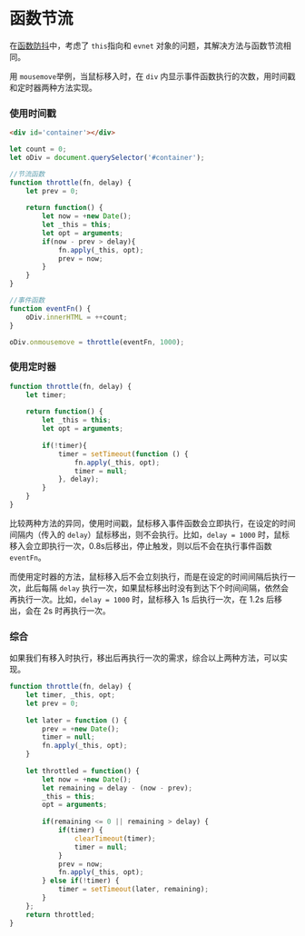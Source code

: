 # 函数节流

在[函数防抖](debounce.md)中，考虑了 `this`指向和 `evnet` 对象的问题，其解决方法与函数节流相同。

用 `mousemove`举例，当鼠标移入时，在 `div` 内显示事件函数执行的次数，用时间戳和定时器两种方法实现。

### 使用时间戳

```html
<div id='container'></div>

```

```js
let count = 0;
let oDiv = document.querySelector('#container');

//节流函数
function throttle(fn, delay) {
    let prev = 0;
    
    return function() {
        let now = +new Date();
        let _this = this;
        let opt = arguments;
        if(now - prev > delay){
            fn.apply(_this, opt);
            prev = now;
        }
    }
}

//事件函数
function eventFn() {
    oDiv.innerHTML = ++count;
}

oDiv.onmousemove = throttle(eventFn, 1000);
```

### 使用定时器

```js
function throttle(fn, delay) {
    let timer;
    
    return function() {
        let _this = this;
        let opt = arguments;
        
        if(!timer){
            timer = setTimeout(function () {
                fn.apply(_this, opt);
                timer = null;
            }, delay);
        }
    }
}
```

比较两种方法的异同，使用时间戳，鼠标移入事件函数会立即执行，在设定的时间间隔内（传入的 `delay`）鼠标移出，则不会执行。比如，`delay = 1000` 时，鼠标移入会立即执行一次，0.8s后移出，停止触发，则以后不会在执行事件函数 `eventFn`。

而使用定时器的方法，鼠标移入后不会立刻执行，而是在设定的时间间隔后执行一次，此后每隔 `delay` 执行一次，如果鼠标移出时没有到达下个时间间隔，依然会再执行一次。比如，`delay = 1000` 时，鼠标移入 1s 后执行一次，在 1.2s 后移出，会在 2s 时再执行一次。

### 综合

如果我们有移入时执行，移出后再执行一次的需求，综合以上两种方法，可以实现。

```js
function throttle(fn, delay) {
    let timer, _this, opt;
    let prev = 0;
    
    let later = function () {
        prev = +new Date();
        timer = null;
        fn.apply(_this, opt);
    }
    
    let throttled = function() {
        let now = +new Date();
        let remaining = delay - (now - prev);
        _this = this;
        opt = arguments;
        
        if(remaining <= 0 || remaining > delay) {
            if(timer) {
                clearTimeout(timer);
                timer = null;
            }
            prev = now;
            fn.apply(_this, opt);
        } else if(!timer) {
            timer = setTimeout(later, remaining);
        }
    };
    return throttled;
}

```





















